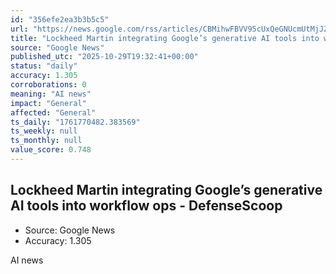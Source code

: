 ```yaml
---
id: "356efe2ea3b3b5c5"
url: "https://news.google.com/rss/articles/CBMihwFBVV95cUxQeGNUcmUtMjJZUHZ6WEJ5QU80RlpORWE4ei1yVVJib1NNc1lQa09KRkdJNFJfUWdqOGRoRXJLV3FiUVdtaU5GVE9yeTFFbEl0YS1rV3d4Z3EzNzFkRHVQUC0tck1MXy1NQ0p1elV0SFdNYjdNbC1BRXlQelNiMi01b0xDNm1zdXc?oc=5"
title: "Lockheed Martin integrating Google’s generative AI tools into workflow ops - DefenseScoop"
source: "Google News"
published_utc: "2025-10-29T19:32:41+00:00"
status: "daily"
accuracy: 1.305
corroborations: 0
meaning: "AI news"
impact: "General"
affected: "General"
ts_daily: "1761770482.383569"
ts_weekly: null
ts_monthly: null
value_score: 0.748
---
```

## Lockheed Martin integrating Google’s generative AI tools into workflow ops - DefenseScoop

- Source: Google News
- Accuracy: 1.305

AI news

